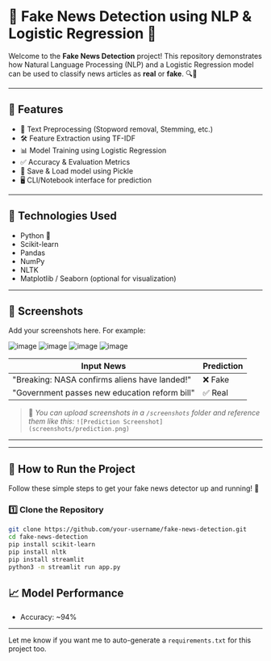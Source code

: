 # 📰 Fake News Detection using NLP & Logistic Regression 🧠

Welcome to the **Fake News Detection** project! This repository demonstrates how Natural Language Processing (NLP) and a Logistic Regression model can be used to classify news articles as **real** or **fake**. 🔍🧾

---

## 🚀 Features

- 🧹 Text Preprocessing (Stopword removal, Stemming, etc.)
- 🛠️ Feature Extraction using TF-IDF
- 📊 Model Training using Logistic Regression
- ✅ Accuracy & Evaluation Metrics
- 💾 Save & Load model using Pickle
- 🖥️ CLI/Notebook interface for prediction

---

## 🧰 Technologies Used

- Python 🐍
- Scikit-learn
- Pandas
- NumPy
- NLTK
- Matplotlib / Seaborn (optional for visualization)

---

## 📸 Screenshots

Add your screenshots here. For example:

![image](https://github.com/user-attachments/assets/2abc7d4b-93f2-4cc5-9b2a-af043f705d7f)
![image](https://github.com/user-attachments/assets/8a42ccf2-58ca-4572-8696-07a89f175ed8)
![image](https://github.com/user-attachments/assets/1c0c0745-f8e1-4939-a6b0-cc538137d236)
![image](https://github.com/user-attachments/assets/9405b04f-3e8a-427a-858d-50667f66b333)


| Input News | Prediction |
|------------|-------------|
| "Breaking: NASA confirms aliens have landed!" | ❌ Fake |
| "Government passes new education reform bill" | ✅ Real |

> 📎 _You can upload screenshots in a `/screenshots` folder and reference them like this:_
> `![Prediction Screenshot](screenshots/prediction.png)`

---


---

## 🧪 How to Run the Project

Follow these simple steps to get your fake news detector up and running! 🚀

### 1️⃣ Clone the Repository
```bash
git clone https://github.com/your-username/fake-news-detection.git
cd fake-news-detection
pip install scikit-learn
pip install nltk
pip install streamlit
python3 -m streamlit run app.py
```
## 📈 Model Performance

- Accuracy: ~94%


---

Let me know if you want me to auto-generate a `requirements.txt` for this project too.
